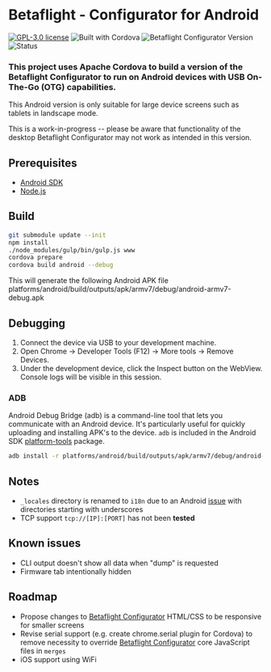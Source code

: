 # Betaflight - Configurator for Android
[![GPL-3.0 license](https://img.shields.io/badge/license-GPL--3-blue.svg)](https://github.com/cmengler/betaflight-configurator-android/blob/master/LICENSE) ![Built with Cordova](https://img.shields.io/badge/built_with-Cordova-4CC2E4.svg) ![Betaflight Configurator Version](https://img.shields.io/badge/configurator-10.3.0-yellow.svg) ![Status](https://img.shields.io/badge/status-development-red.svg)


### This project uses Apache Cordova to build a version of the Betaflight Configurator to run on Android devices with USB On-The-Go (OTG) capabilities.

This Android version is only suitable for large device screens such as tablets in landscape mode.

This is a work-in-progress -- please be aware that functionality of the desktop Betaflight Configurator may not work as intended in this version.

## Prerequisites
* [Android SDK](https://developer.android.com/)
* [Node.js](https://nodejs.org/)

## Build
```bash
git submodule update --init
npm install
./node_modules/gulp/bin/gulp.js www
cordova prepare
cordova build android --debug
```
This will generate the following Android APK file platforms/android/build/outputs/apk/armv7/debug/android-armv7-debug.apk

## Debugging
1. Connect the device via USB to your development machine.
2. Open Chrome -> Developer Tools (F12) -> More tools -> Remove Devices.
3. Under the development device, click the Inspect button on the WebView. Console logs will be visible in this session.

### ADB
Android Debug Bridge (adb) is a command-line tool that lets you communicate with an Android device. It's particularly useful for quickly uploading and installing APK's to the device. `adb` is included in the Android SDK [platform-tools](https://developer.android.com/studio/releases/platform-tools) package.

```bash
adb install -r platforms/android/build/outputs/apk/armv7/debug/android-armv7-debug.apk
```

## Notes
* `_locales` directory is renamed to `i18n` due to an Android [issue](https://issues.apache.org/jira/browse/CB-8245) with directories starting with underscores
* TCP support `tcp://[IP]:[PORT]` has not been **tested**

## Known issues
* CLI output doesn't show all data when "dump" is requested
* Firmware tab intentionally hidden

## Roadmap
* Propose changes to [Betaflight Configurator](https://github.com/betaflight/betaflight-configurator) HTML/CSS to be responsive for smaller screens
* Revise serial support (e.g. create chrome.serial plugin for Cordova) to remove necessity to override [Betaflight Configurator](https://github.com/betaflight/betaflight-configurator) core JavaScript files in `merges`
* iOS support using WiFi